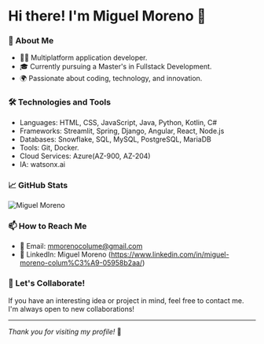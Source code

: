 # Hi there! I'm Miguel Moreno 👋

### 🚀 About Me
- 👨‍💻 Multiplatform application developer.
- 🎓 Currently pursuing a Master's in Fullstack Development.
- 🌍 Passionate about coding, technology, and innovation.

### 🛠️ Technologies and Tools
- Languages: HTML, CSS, JavaScript, Java, Python, Kotlin, C#
- Frameworks: Streamlit, Spring, Django, Angular, React, Node.js
- Databases: Snowflake, SQL, MySQL, PostgreSQL, MariaDB
- Tools: Git, Docker.
- Cloud Services: Azure(AZ-900, AZ-204)
- IA: watsonx.ai

### 📈 GitHub Stats
![Miguel Moreno](https://github-readme-stats.vercel.app/api?username=miguelmorenocolume&show_icons=true&theme=radical)

### 📫 How to Reach Me
- 📧 Email: mmorenocolume@gmail.com
- 💼 LinkedIn: Miguel Moreno (https://www.linkedin.com/in/miguel-moreno-colum%C3%A9-05958b2aa/)

### 🤝 Let's Collaborate!
If you have an interesting idea or project in mind, feel free to contact me. I'm always open to new collaborations!

---

_Thank you for visiting my profile!_ 🌟
